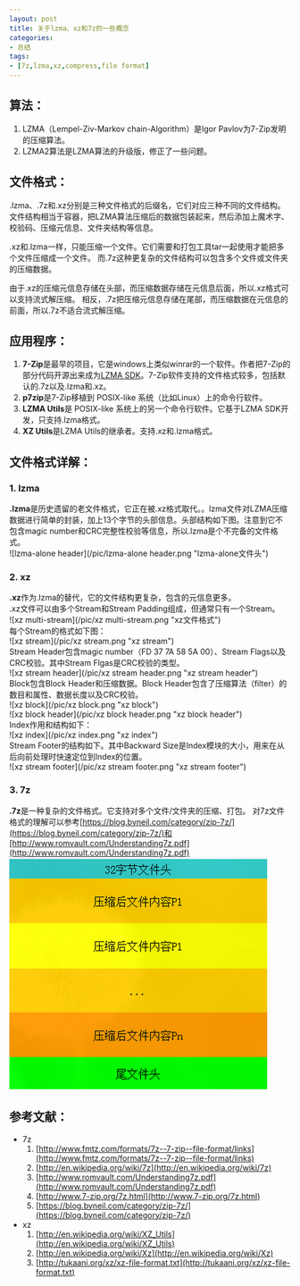 ```yaml
---
layout: post
title: 关于lzma、xz和7z的一些概念
categories:
- 总结
tags:
- [7z,lzma,xz,compress,file format]
---
```




算法：
---
1. LZMA（Lempel-Ziv-Markov chain-Algorithm）是Igor Pavlov为7-Zip发明的压缩算法。
2. LZMA2算法是LZMA算法的升级版，修正了一些问题。


文件格式：
---
.lzma、.7z和.xz分别是三种文件格式的后缀名，它们对应三种不同的文件结构。文件结构相当于容器，把LZMA算法压缩后的数据包装起来，然后添加上魔术字、校验码、压缩元信息、文件夹结构等信息。

.xz和.lzma一样，只能压缩一个文件。它们需要和打包工具tar一起使用才能把多个文件压缩成一个文件。
而.7z这种更复杂的文件结构可以包含多个文件或文件夹的压缩数据。

由于.xz的压缩元信息存储在头部，而压缩数据存储在元信息后面，所以.xz格式可以支持流式解压缩。
相反，.7z把压缩元信息存储在尾部，而压缩数据在元信息的前面，所以.7z不适合流式解压缩。


应用程序：
---
1. **7-Zip**是最早的项目，它是windows上类似winrar的一个软件。作者把7-Zip的部分代码开源出来成为[LZMA SDK](http://www.7-zip.org/sdk.html)。7-Zip软件支持的文件格式较多，包括默认的.7z以及.lzma和.xz。
2. **p7zip**是7-Zip移植到 POSIX-like 系统（比如Linux）上的命令行软件。
3. **LZMA Utils**是 POSIX-like 系统上的另一个命令行软件。它基于LZMA SDK开发，只支持.lzma格式。
4. **XZ Utils**是LZMA Utils的继承者。支持.xz和.lzma格式。


文件格式详解：
---
### 1. lzma
**.lzma**是历史遗留的老文件格式，它正在被.xz格式取代。。lzma文件对LZMA压缩数据进行简单的封装，加上13个字节的头部信息。头部结构如下图。注意到它不包含magic number和CRC完整性校验等信息，所以.lzma是个不完备的文件格式。  
	![lzma-alone header](/pic/lzma-alone header.png "lzma-alone文件头")

### 2. xz
**.xz**作为.lzma的替代，它的文件结构更复杂，包含的元信息更多。<br> .xz文件可以由多个Stream和Stream Padding组成，但通常只有一个Stream。   
	![xz multi-stream](/pic/xz multi-stream.png "xz文件格式")
<br> 每个Stream的格式如下图：  
	![xz stream](/pic/xz stream.png "xz stream")
<br> Stream Header包含magic number（FD 37 7A 58 5A 00）、Stream Flags以及CRC校验。其中Stream Flgas是CRC校验的类型。  
	![xz stream header](/pic/xz stream header.png "xz stream header")
<br> Block包含Block Header和压缩数据。Block Header包含了压缩算法（filter）的数目和属性、数据长度以及CRC校验。  
	![xz block](/pic/xz block.png "xz block")<br>
	![xz block header](/pic/xz block header.png "xz block header")
<br> Index作用和结构如下：  
	![xz index](/pic/xz index.png "xz index")
<br> Stream Footer的结构如下。其中Backward Size是Index模块的大小，用来在从后向前处理时快速定位到Index的位置。  
	![xz stream footer](/pic/xz stream footer.png "xz stream footer")

### 3. 7z
 **.7z**是一种复杂的文件格式。它支持对多个文件/文件夹的压缩、打包。 对7z文件格式的理解可以参考[https://blog.byneil.com/category/zip-7z/](https://blog.byneil.com/category/zip-7z/)和[http://www.romvault.com/Understanding7z.pdf](http://www.romvault.com/Understanding7z.pdf) 
	![7z file format](/pic/7z.png "7z file format")


参考文献：
---
* 7z
	1. [http://www.fmtz.com/formats/7z--7-zip--file-format/links](http://www.fmtz.com/formats/7z--7-zip--file-format/links)
	2. [http://en.wikipedia.org/wiki/7z](http://en.wikipedia.org/wiki/7z)
	3. [http://www.romvault.com/Understanding7z.pdf](http://www.romvault.com/Understanding7z.pdf)
	4. [http://www.7-zip.org/7z.html](http://www.7-zip.org/7z.html)
	5. [https://blog.byneil.com/category/zip-7z/](https://blog.byneil.com/category/zip-7z/)
* xz
	1. [http://en.wikipedia.org/wiki/XZ_Utils](http://en.wikipedia.org/wiki/XZ_Utils)
	2. [http://en.wikipedia.org/wiki/Xz](http://en.wikipedia.org/wiki/Xz)
	3. [http://tukaani.org/xz/xz-file-format.txt](http://tukaani.org/xz/xz-file-format.txt)
